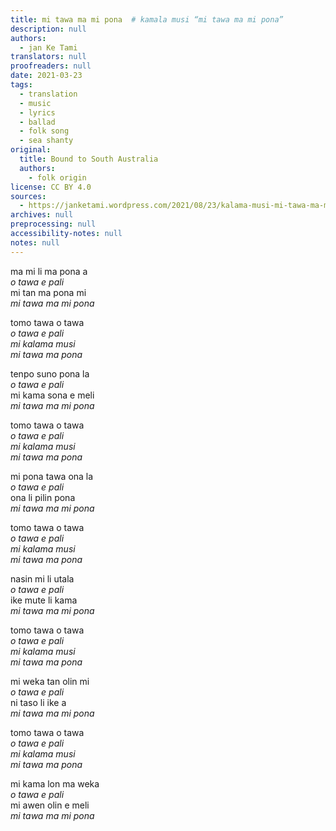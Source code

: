 ```yaml
---
title: mi tawa ma mi pona  # kamala musi “mi tawa ma mi pona”
description: null
authors:
  - jan Ke Tami
translators: null
proofreaders: null
date: 2021-03-23
tags:
  - translation
  - music
  - lyrics
  - ballad
  - folk song
  - sea shanty
original:
  title: Bound to South Australia
  authors:
    - folk origin
license: CC BY 4.0
sources:
  - https://janketami.wordpress.com/2021/08/23/kalama-musi-mi-tawa-ma-mi-pona/
archives: null
preprocessing: null
accessibility-notes: null
notes: null
---
```


ma mi li ma pona a  \
*o tawa e pali*  \
mi tan ma pona mi  \
*mi tawa ma mi pona*

tomo tawa o tawa  \
*o tawa e pali*  \
*mi kalama musi*  \
*mi tawa ma pona*

tenpo suno pona la  \
*o tawa e pali*  \
mi kama sona e meli  \
*mi tawa ma mi pona*

tomo tawa o tawa  \
*o tawa e pali*  \
*mi kalama musi*  \
*mi tawa ma pona*

mi pona tawa ona la  \
*o tawa e pali*  \
ona li pilin pona  \
*mi tawa ma mi pona*

tomo tawa o tawa  \
*o tawa e pali*  \
*mi kalama musi*  \
*mi tawa ma pona*

nasin mi li utala  \
*o tawa e pali*  \
ike mute li kama  \
*mi tawa ma mi pona*

tomo tawa o tawa  \
*o tawa e pali*  \
*mi kalama musi*  \
*mi tawa ma pona*

mi weka tan olin mi  \
*o tawa e pali*  \
ni taso li ike a  \
*mi tawa ma mi pona*

tomo tawa o tawa  \
*o tawa e pali*  \
*mi kalama musi*  \
*mi tawa ma pona*

mi kama lon ma weka  \
*o tawa e pali*  \
mi awen olin e meli  \
*mi tawa ma mi pona*
